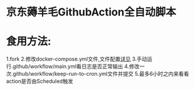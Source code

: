 # 京东薅羊毛GithubAction全自动脚本
# 食用方法:
1.fork
2.修改docker-compose.yml文件,文件配置[详见](https://gitee.com/lxk0301/jd_docker/blob/master/githubAction.md)
3.手动运行.github/workflow/main.yml看日志是否正常输出
4.修改一次.github/workflow/keep-run-to-cron.yml文件并提交
5.最多6小时之内来看看action是否由Scheduled触发
